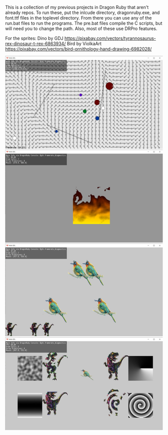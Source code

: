 This is a collection of my previous projects in Dragon Ruby that aren't already repos.
To run these, put the inlcude directory, dragonruby.exe, and font.ttf files in the toplevel directory.
From there you can use any of the run.bat files to run the programs.
The pre.bat files compile the C scripts, but will need you to change the path.
Also, most of these use DRPro features.

For the sprites:
Dino by GDJ https://pixabay.com/vectors/tyrannosaurus-rex-dinosaur-t-rex-6863934/
Bird by ViolkaArt https://pixabay.com/vectors/bird-ornithology-hand-drawing-6982028/

![Flowfield](flowFieldScreencap.jpg)
![ProceduralFire](proceduralFireScreencap.jpg)
![SpriteAura](spriteAuraScreencap.jpg)
![WobblyAndFading](wobblyAndFadingScreencap.jpg)

